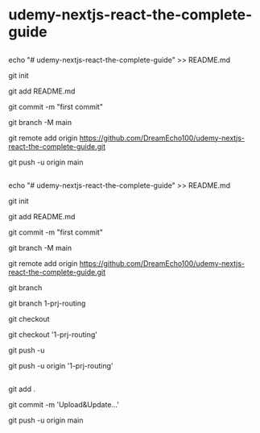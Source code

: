 # udemy-nextjs-react-the-complete-guide

##

echo "# udemy-nextjs-react-the-complete-guide" >> README.md

git init

git add README.md

git commit -m "first commit"

git branch -M main

git remote add origin https://github.com/DreamEcho100/udemy-nextjs-react-the-complete-guide.git

git push -u origin main

##

echo "# udemy-nextjs-react-the-complete-guide" >> README.md

git init

git add README.md

git commit -m "first commit"

git branch -M main

git remote add origin https://github.com/DreamEcho100/udemy-nextjs-react-the-complete-guide.git

git branch <branch-name>

git branch 1-prj-routing

git checkout <branch-name>

git checkout '1-prj-routing'

git push -u <remote> <branch-name>

git push -u origin '1-prj-routing'

##

git add .

git commit -m 'Upload&Update...'

git push -u origin main

